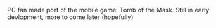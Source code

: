PC fan made port of the mobile game: Tomb of the Mask. 
Still in early devlopment, more to come later (hopefully)

